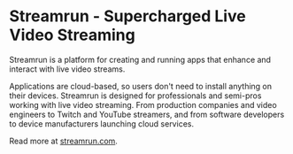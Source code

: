 # Streamrun - Super­charged Live Video Streaming
Streamrun is a platform for creating and running apps that enhance and interact with live video streams.

Applications are cloud-based, so users don't need to install anything on their devices. Streamrun is designed for professionals and semi-pros working with live video streaming. From production companies and video engineers to Twitch and YouTube streamers, and from software developers to device manufacturers launching cloud services.

Read more at [streamrun.com](https://streamrun.com).
